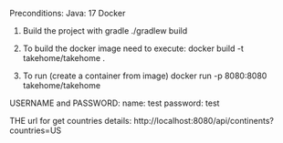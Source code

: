 Preconditions:
Java: 17
Docker

1) Build the project with gradle
./gradlew build

3) To build the docker image need to execute:
docker build -t takehome/takehome .

4) To run (create a container from image)
docker run -p 8080:8080 takehome/takehome


USERNAME and PASSWORD:
name: test
password: test

THE url for get countries details:
http://localhost:8080/api/continents?countries=US